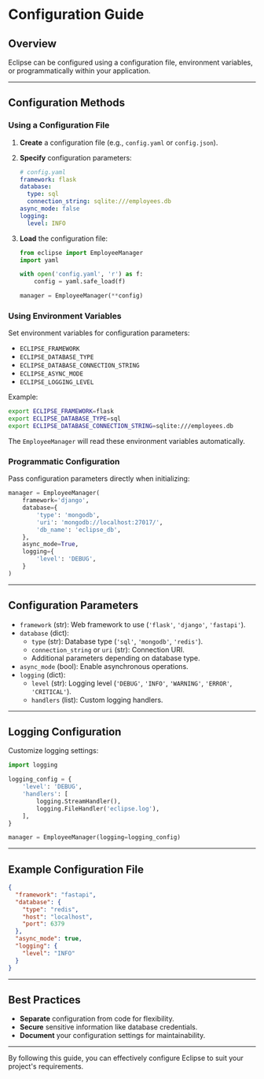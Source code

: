 
# Configuration Guide

## Overview

Eclipse can be configured using a configuration file, environment variables, or programmatically within your application.

---

## Configuration Methods

### Using a Configuration File

1. **Create** a configuration file (e.g., `config.yaml` or `config.json`).
2. **Specify** configuration parameters:

   ```yaml
   # config.yaml
   framework: flask
   database:
     type: sql
     connection_string: sqlite:///employees.db
   async_mode: false
   logging:
     level: INFO
   ```

3. **Load** the configuration file:

   ```python
   from eclipse import EmployeeManager
   import yaml

   with open('config.yaml', 'r') as f:
       config = yaml.safe_load(f)

   manager = EmployeeManager(**config)
   ```

### Using Environment Variables

Set environment variables for configuration parameters:

- `ECLIPSE_FRAMEWORK`
- `ECLIPSE_DATABASE_TYPE`
- `ECLIPSE_DATABASE_CONNECTION_STRING`
- `ECLIPSE_ASYNC_MODE`
- `ECLIPSE_LOGGING_LEVEL`

Example:

```bash
export ECLIPSE_FRAMEWORK=flask
export ECLIPSE_DATABASE_TYPE=sql
export ECLIPSE_DATABASE_CONNECTION_STRING=sqlite:///employees.db
```

The `EmployeeManager` will read these environment variables automatically.

### Programmatic Configuration

Pass configuration parameters directly when initializing:

```python
manager = EmployeeManager(
    framework='django',
    database={
        'type': 'mongodb',
        'uri': 'mongodb://localhost:27017/',
        'db_name': 'eclipse_db',
    },
    async_mode=True,
    logging={
        'level': 'DEBUG',
    }
)
```

---

## Configuration Parameters

- `framework` (str): Web framework to use (`'flask'`, `'django'`, `'fastapi'`).
- `database` (dict):
  - `type` (str): Database type (`'sql'`, `'mongodb'`, `'redis'`).
  - `connection_string` or `uri` (str): Connection URI.
  - Additional parameters depending on database type.
- `async_mode` (bool): Enable asynchronous operations.
- `logging` (dict):
  - `level` (str): Logging level (`'DEBUG'`, `'INFO'`, `'WARNING'`, `'ERROR'`, `'CRITICAL'`).
  - `handlers` (list): Custom logging handlers.

---

## Logging Configuration

Customize logging settings:

```python
import logging

logging_config = {
    'level': 'DEBUG',
    'handlers': [
        logging.StreamHandler(),
        logging.FileHandler('eclipse.log'),
    ],
}

manager = EmployeeManager(logging=logging_config)
```

---

## Example Configuration File

```json
{
  "framework": "fastapi",
  "database": {
    "type": "redis",
    "host": "localhost",
    "port": 6379
  },
  "async_mode": true,
  "logging": {
    "level": "INFO"
  }
}
```

---

## Best Practices

- **Separate** configuration from code for flexibility.
- **Secure** sensitive information like database credentials.
- **Document** your configuration settings for maintainability.

---

By following this guide, you can effectively configure Eclipse to suit your project's requirements.